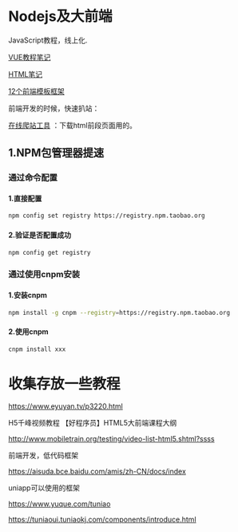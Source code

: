 # Nodejs及大前端

JavaScript教程，线上化.

[VUE教程笔记](Nodejs\Vue.md)

[HTML笔记](html.md)



[12个前端模板框架](https://www.jianshu.com/p/2b4aea08b83f)



前端开发的时候，快速扒站：

 [在线爬站工具](https://bazhan.wang/history) ：下载html前段页面用的。



## 1.NPM包管理器提速

### 通过命令配置

#### 1.直接配置

```bash
npm config set registry https://registry.npm.taobao.org
```

#### 2.验证是否配置成功

```bash
npm config get registry
```

### 通过使用cnpm安装

#### 1.安装cnpm

```bash
npm install -g cnpm --registry=https://registry.npm.taobao.org
```

#### 2.使用cnpm

```bash
cnpm install xxx
```



# 收集存放一些教程

https://www.eyuyan.tv/p3220.html







H5千峰视频教程  【好程序员】HTML5大前端课程大纲

http://www.mobiletrain.org/testing/video-list-html5.shtml?ssss





前端开发，低代码框架

https://aisuda.bce.baidu.com/amis/zh-CN/docs/index



uniapp可以使用的框架

https://www.yuque.com/tuniao

https://tuniaoui.tuniaokj.com/components/introduce.html
